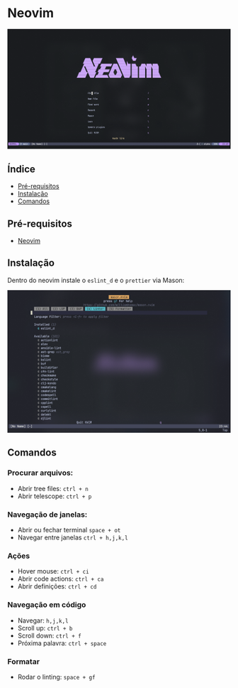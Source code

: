 # Neovim

![Nvim cover](./.git_images/nvim-cover.png)

## Índice

- [Pré-requisitos](#pré-requisitos)
- [Instalação](#instalação)
- [Comandos](#comandos)

## Pré-requisitos

- [Neovim](https://neovim.io/)

## Instalação

Dentro do neovim instale o `eslint_d` e o `prettier` via Mason:

![Mason-cover](./.git_images/mason-cover.png)

## Comandos

### Procurar arquivos:
- Abrir tree files: `ctrl + n`
- Abrir telescope: `ctrl + p`
### Navegação de janelas:
- Abrir ou fechar terminal `space + ot`
- Navegar entre janelas `ctrl + h,j,k,l`
### Ações
- Hover mouse: `ctrl + ci`
- Abrir code actions: `ctrl + ca`
- Abrir definições: `ctrl + cd`
### Navegação em código
- Navegar: `h,j,k,l`
- Scroll up: `ctrl + b`
- Scroll down: `ctrl + f`
- Próxima palavra: `ctrl + space`
### Formatar
- Rodar o linting: `space + gf`
